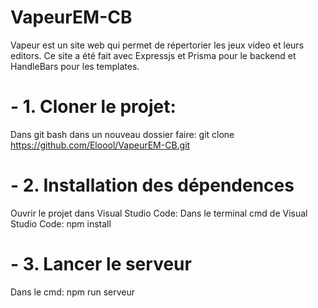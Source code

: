 # VapeurEM-CB

Vapeur est un site web qui permet de répertorier les jeux video et leurs editors. Ce site a été fait avec Expressjs et Prisma pour le backend et HandleBars pour les templates.

# - 1. Cloner le projet:
Dans git bash dans un nouveau dossier faire:
git clone https://github.com/Eloool/VapeurEM-CB.git 
# - 2. Installation des dépendences
Ouvrir le projet dans Visual Studio Code:
Dans le terminal cmd de Visual Studio Code:
npm install
# - 3. Lancer le serveur
Dans le cmd:
npm run serveur

